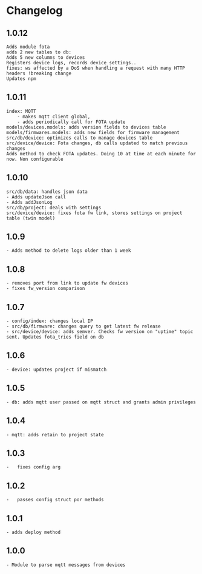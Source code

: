 # Changelog

## 1.0.12
	Adds module fota
	adds 2 new tables to db:
	Adds 5 new columns to devices
	Registers device logs, records device settings..
	fixes: ws affected by a DoS when handling a request with many HTTP headers !breaking change
	Updates npm
	
## 1.0.11
	index: MQTT
		- makes mqtt client global,
		- adds periodically call for FOTA update
	models/devices.models: adds version fields to devices table
	models/firmwares.models: adds new fields for firmware management
	src/db/device: optimizes calls to manage devices table
	src/device/device: Fota changes, db calls updated to match previous changes
	Adds method to check FOTA updates. Doing 10 at time at each minute for now. Non configurable

## 1.0.10
	src/db/data: handles json data
	- Adds updateJson call
	- Adds addJsonLog
	src/db/project: deals with settings
	src/device/device: fixes fota fw link, stores settings on project table (twin model)
	
## 1.0.9
	- Adds method to delete logs older than 1 week

## 1.0.8
	- removes port from link to update fw devices
	- fixes fw_version comparison

## 1.0.7
	- config/index: changes local IP
	- src/db/firmware: changes query to get latest fw release
	- src/device/device: adds semver. Checks fw version on "uptime" topic sent. Updates fota_tries field on db

## 1.0.6
	- device: updates project if mismatch
	
## 1.0.5
	- db: adds mqtt user passed on mqtt struct and grants admin privileges

## 1.0.4
	- mqtt: adds retain to project state

## 1.0.3
	-	fixes config arg

## 1.0.2
	-	passes config struct por methods

## 1.0.1
	- adds deploy method

## 1.0.0
	- Module to parse mqtt messages from devices
